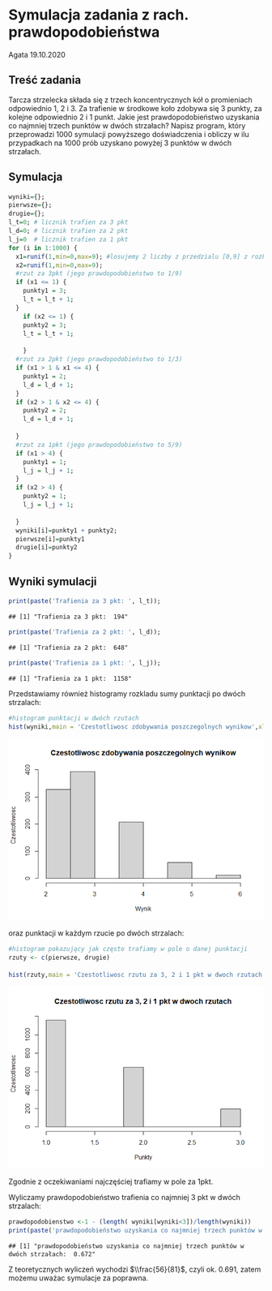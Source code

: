 Symulacja zadania z rach. prawdopodobieństwa
================
Agata
19.10.2020

## Treść zadania

Tarcza strzelecka składa się z trzech koncentrycznych kół o promieniach
odpowiednio 1, 2 i 3. Za trafienie w środkowe koło zdobywa się 3 punkty,
za kolejne odpowiednio 2 i 1 punkt. Jakie jest prawdopodobieństwo
uzyskania co najmniej trzech punktów w dwóch strzałach? Napisz program,
który przeprowadzi 1000 symulacji powyższego doświadczenia i obliczy w
ilu przypadkach na 1000 prób uzyskano powyżej 3 punktów w dwóch
strzałach.

## Symulacja

``` r
wyniki={};
pierwsze={};
drugie={};
l_t=0; # licznik trafien za 3 pkt
l_d=0; # licznik trafien za 2 pkt
l_j=0  # licznik trafien za 1 pkt
for (i in 1:1000) {
  x1=runif(1,min=0,max=9); #losujemy 2 liczby z przedzialu [0,9] z rozkladu jednostajnego
  x2=runif(1,min=0,max=9);
  #rzut za 3pkt (jego prawdopodobieństwo to 1/9)
  if (x1 <= 1) {
    punkty1 = 3;
    l_t = l_t + 1;
  }
    if (x2 <= 1) {
    punkty2 = 3;
    l_t = l_t + 1;
      
    }
  #rzut za 2pkt (jego prawdopodobieństwo to 1/3)
  if (x1 > 1 & x1 <= 4) {
    punkty1 = 2;
    l_d = l_d + 1;
  }
  if (x2 > 1 & x2 <= 4) {
    punkty2 = 2;
    l_d = l_d + 1;
    
  }
  #rzut za 1pkt (jego prawdopodobieństwo to 5/9)
  if (x1 > 4) {
    punkty1 = 1;
    l_j = l_j + 1;
  }
  if (x2 > 4) {
    punkty2 = 1;
    l_j = l_j + 1;
    
  }
  wyniki[i]=punkty1 + punkty2;
  pierwsze[i]=punkty1
  drugie[i]=punkty2
} 
```

## Wyniki symulacji

``` r
print(paste('Trafienia za 3 pkt: ', l_t));
```

    ## [1] "Trafienia za 3 pkt:  194"

``` r
print(paste('Trafienia za 2 pkt: ', l_d));
```

    ## [1] "Trafienia za 2 pkt:  648"

``` r
print(paste('Trafienia za 1 pkt: ', l_j));
```

    ## [1] "Trafienia za 1 pkt:  1158"

Przedstawiamy również histogramy rozkladu sumy punktacji po dwóch
strzalach:

``` r
#histogram punktacji w dwóch rzutach
hist(wyniki,main = 'Czestotliwosc zdobywania poszczegolnych wynikow',xlab = 'Wynik', ylab = 'Czestotliwosc')
```

![](symulacja_zad_prawdop_files/figure-gfm/unnamed-chunk-3-1.png)<!-- -->

oraz punktacji w każdym rzucie po dwóch strzalach:

``` r
#histogram pokazujący jak często trafiamy w pole o danej punktacji
rzuty <- c(pierwsze, drugie)

hist(rzuty,main = 'Czestotliwosc rzutu za 3, 2 i 1 pkt w dwoch rzutach',xlab = 'Punkty', ylab = 'Czestotliwosc')
```

![](symulacja_zad_prawdop_files/figure-gfm/unnamed-chunk-4-1.png)<!-- -->

Zgodnie z oczekiwaniami najczęściej trafiamy w pole za 1pkt.

Wyliczamy prawdopodobieństwo trafienia co najmniej 3 pkt w dwóch
strzalach:

``` r
prawdopodobienstwo <-1 - (length( wyniki[wyniki<3])/length(wyniki))
print(paste('prawdopodobieństwo uzyskania co najmniej trzech punktów w dwóch strzałach: ', prawdopodobienstwo));
```

    ## [1] "prawdopodobieństwo uzyskania co najmniej trzech punktów w dwóch strzałach:  0.672"

Z teoretycznych wyliczeń wychodzi $\\frac{56}{81}$, czyli ok. 0.691,
zatem możemu uważac symulacje za poprawna.
